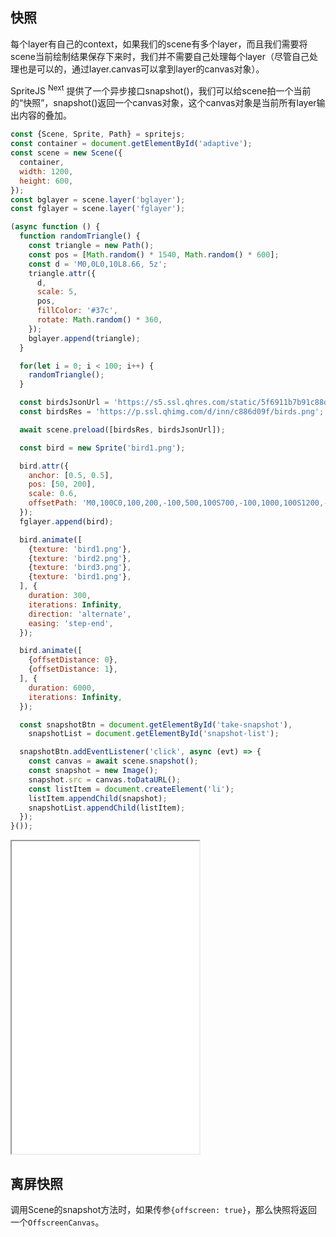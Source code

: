 ## 快照

每个layer有自己的context，如果我们的scene有多个layer，而且我们需要将scene当前绘制结果保存下来时，我们并不需要自己处理每个layer（尽管自己处理也是可以的，通过layer.canvas可以拿到layer的canvas对象）。

SpriteJS <sup>Next</sup> 提供了一个异步接口snapshot()，我们可以给scene拍一个当前的“快照”，snapshot()返回一个canvas对象，这个canvas对象是当前所有layer输出内容的叠加。

```js
const {Scene, Sprite, Path} = spritejs;
const container = document.getElementById('adaptive');
const scene = new Scene({
  container,
  width: 1200,
  height: 600,
});
const bglayer = scene.layer('bglayer');
const fglayer = scene.layer('fglayer');

(async function () {
  function randomTriangle() {
    const triangle = new Path();
    const pos = [Math.random() * 1540, Math.random() * 600];
    const d = 'M0,0L0,10L8.66, 5z';
    triangle.attr({
      d,
      scale: 5,
      pos,
      fillColor: '#37c',
      rotate: Math.random() * 360,
    });
    bglayer.append(triangle);
  }

  for(let i = 0; i < 100; i++) {
    randomTriangle();
  }

  const birdsJsonUrl = 'https://s5.ssl.qhres.com/static/5f6911b7b91c88da.json';
  const birdsRes = 'https://p.ssl.qhimg.com/d/inn/c886d09f/birds.png';

  await scene.preload([birdsRes, birdsJsonUrl]);

  const bird = new Sprite('bird1.png');

  bird.attr({
    anchor: [0.5, 0.5],
    pos: [50, 200],
    scale: 0.6,
    offsetPath: 'M0,100C0,100,200,-100,500,100S700,-100,1000,100S1200,-100,1700,100S2200,-100,2700,100',
  });
  fglayer.append(bird);

  bird.animate([
    {texture: 'bird1.png'},
    {texture: 'bird2.png'},
    {texture: 'bird3.png'},
    {texture: 'bird1.png'},
  ], {
    duration: 300,
    iterations: Infinity,
    direction: 'alternate',
    easing: 'step-end',
  });

  bird.animate([
    {offsetDistance: 0},
    {offsetDistance: 1},
  ], {
    duration: 6000,
    iterations: Infinity,
  });

  const snapshotBtn = document.getElementById('take-snapshot'),
    snapshotList = document.getElementById('snapshot-list');

  snapshotBtn.addEventListener('click', async (evt) => {
    const canvas = await scene.snapshot();
    const snapshot = new Image();
    snapshot.src = canvas.toDataURL();
    const listItem = document.createElement('li');
    listItem.appendChild(snapshot);
    snapshotList.appendChild(listItem);
  });
}());
```

<iframe src="/demo/#/doc/snapshot" height="500"></iframe>

## 离屏快照

调用Scene的snapshot方法时，如果传参`{offscreen: true}`，那么快照将返回一个`OffscreenCanvas`。